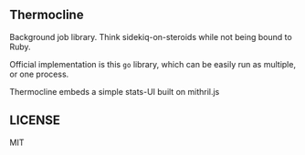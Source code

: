 Thermocline
------

Background job library. Think sidekiq-on-steroids while not being bound to Ruby.

Official implementation is this `go` library, which can be easily run as
multiple, or one process.

Thermocline embeds a simple stats-UI built on mithril.js 

LICENSE
------

MIT
